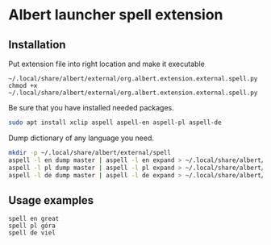 # Albert launcher spell extension


## Installation
Put extension file into right location and make it executable
```
~/.local/share/albert/external/org.albert.extension.external.spell.py
chmod +x ~/.local/share/albert/external/org.albert.extension.external.spell.py
```
Be sure that you have installed needed packages.
```bash
sudo apt install xclip aspell aspell-en aspell-pl aspell-de
```
Dump dictionary of any language you need.
```bash
mkdir -p ~/.local/share/albert/external/spell
aspell -l en dump master | aspell -l en expand > ~/.local/share/albert/external/spell/en.dict
aspell -l pl dump master | aspell -l pl expand > ~/.local/share/albert/external/spell/pl.dict
aspell -l de dump master | aspell -l de expand > ~/.local/share/albert/external/spell/de.dict
```
## Usage examples
```
spell en great
spell pl góra
spell de viel
```
